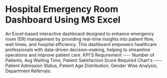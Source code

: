 # Hospital Emergency Room Dashboard Using MS Excel
An Excel-based interactive dashboard designed to enhance emergency room (ER) management by providing real-time insights into patient flow, wait times, and hospital efficiency. This dashboard empowers healthcare professionals with data-driven decision-making, helping to streamline operations and improve patient care.
KPI'S Requirement ----  Number of Patients, Avg Waiting Time, Patient Satisfaction Score
Required Chart's  ----  Patient Admission Status, Patient Age Distribution, Gender Wise Analysis, Department Referrals:
